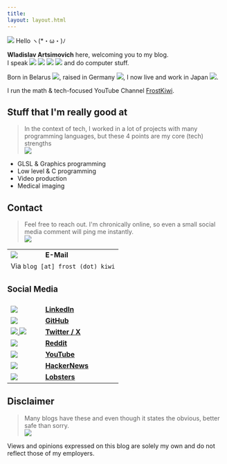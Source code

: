 ```yaml
---
title:
layout: layout.html
---
```

<img class="profile" src="/assets/profile.jpg">
Hello ヽ(*・ω・)ﾉ 

**Wladislav Artsimovich** here, welcoming you to my blog.\
I speak <img class="flag" src="/assets/icons/gb.svg"> <img class="flag" src="/assets/icons/de.svg"> <img class="flag" src="/assets/icons/ru.svg"> <img class="flag" src="/assets/icons/jp.svg"> and do computer stuff.

Born in Belarus <img class="flag" src="/assets/icons/by.svg">, raised in Germany <img class="flag" src="/assets/icons/de.svg">, I now live and work in Japan <img class="flag" src="/assets/icons/jp.svg">.

I run the math & tech-focused YouTube Channel [FrostKiwi](https://www.youtube.com/@FrostKiwi).

## Stuff that I'm really good at
<blockquote class="reaction"><div class="reaction_text">In the context of tech, I worked in a lot of projects with many programming languages, but these 4 points are my core (tech) strengths</div><img class="kiwi" src="/assets/kiwis/speak.svg"></blockquote>

* GLSL & Graphics programming
* Low level & C programming
* Video production
* Medical imaging
## Contact
<blockquote class="reaction"><div class="reaction_text">Feel free to reach out. I'm chronically online, so even a small social media comment will ping me instantly.</div><img class="kiwi" src="/assets/kiwis/detective.svg"></blockquote>

<table class="contact">
	<tr>
		<td>
			<img src="/assets/icons/email.svg">
		</td>
		<td>
			<b>E-Mail</b>
		</td>
	</tr>
	<tr>
	<td colspan="2">
		 Via <code>blog [at] frost (dot) kiwi</code>
	</tr>
	<td style="text-align: start; padding-left: 0px;" colspan="2">
		 <h3>Social Media</h3>
	</tr>
	<tr>
		<td>
			<a href="https://www.linkedin.com/in/wladislav-artsimovich-623b81101/">
				<img class="social_icon" src="/assets/icons/linkedin.svg">
			</a>
		</td>
		<td>
			<a href="https://www.linkedin.com/in/wladislav-artsimovich-623b81101/">
				<b>LinkedIn</b>
			</a>
		</td>
	</tr>
	<tr>
		<td>
			<a href="https://github.com/FrostKiwi">
				<img class="social_icon" src="/assets/icons/github.svg">
			</a>
		</td>
		<td>
			<a href="https://github.com/FrostKiwi">
				<b>GitHub</b>
			</a>
		</td>
	</tr>
	<tr>
		<td>
			<a href="https://twitter.com/FrostKiwiOne">
				<img class="social_icon" src="/assets/icons/twitter.svg">
				<img class="social_icon" src="/assets/icons/x.svg">
			</a>
		</td>
		<td>
			<a href="https://twitter.com/FrostKiwiOne">
				<b>Twitter / X</b>
			</a>
		</td>
	</tr>
	<tr>
		<td>
			<a href="https://twitter.com/FrostKiwiOne">
				<img class="social_icon" src="/assets/icons/reddit.svg">
			</a>
		</td>
		<td>
			<a href="https://twitter.com/FrostKiwiOne">
				<b>Reddit</b>
			</a>
		</td>
	</tr>
	<tr>
		<td>
			<a href="https://www.youtube.com/@FrostKiwi/">
				<img class="social_icon" src="/assets/icons/youtube.svg">
			</a>
		</td>
		<td>
			<a href="https://www.youtube.com/@FrostKiwi/">
				<b>YouTube</b>
			</a>
		</td>
	</tr>
	<tr>
		<td>
			<a href="https://news.ycombinator.com/user?id=FrostKiwi">
				<img class="social_icon" src="/assets/icons/hackernews.svg">
			</a>
		</td>
		<td>
			<a href="https://news.ycombinator.com/user?id=FrostKiwi">
				<b>HackerNews</b>
			</a>
		</td>
	</tr>
	<tr>
		<td>
			<a href="https://lobste.rs/~FrostKiwi">
				<img class="social_icon" src="/assets/icons/lobsters.svg">
			</a>
		</td>
		<td>
			<a href="https://lobste.rs/~FrostKiwi">
				<b>Lobsters</b>
			</a>
		</td>
	</tr>
</table>

## Disclaimer
<blockquote class="reaction"><div class="reaction_text">Many blogs have these and even though it states the obvious, better safe than sorry.</div><img class="kiwi" src="/assets/kiwis/teach.svg"></blockquote>
Views and opinions expressed on this blog are solely my own and do not reflect those of my employers.
